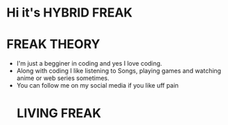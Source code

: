 # Hi it's HYBRID FREAK
# FREAK THEORY
<ul>
  <li> I'm just a begginer in coding and yes I love coding.
  </li>
  <li>
   Along with coding I like listening to Songs, playing games and watching anime or web series sometimes.
  </li>
  <li>
    You can follow me on my social media if you like uff pain
  </li>
  
  # LIVING FREAK 
<div align = left> 
  <a href="https://t.me/TIMESOFFREAK"><img src=https://img.shields.io/badge/TIMESOFFREAK-00ccff?style=flat-square&logo=telegram&logoColor=red alt="" srcset=""</a>
    <a href="https://www.instagram.com/freak_hybrid"<img src=https://img.shields.io/badge/Instagram-E4405F?style=for-the-badge&logo=instagram&logoColor=black alt=" srcset="</a>
